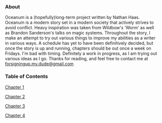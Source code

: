 ### About
Oceanum is a (hopefully)long-term project written by Nathan Haas. Oceanum is a modern story set in a modern society that actively strives to avoid conflict. Heavy inspiration was taken from Wildbow's 'Worm' as well as Brandon Sanderson's talks on magic systems. Throughout the story, I make an attempt to try out various things to improve my abilities as a writer in various ways. A schedule has yet to have been definitively decided, but once the story is up and running, chapters should be out once a week on Fridays. I'm bad with timing. Definitely a work in progress, as I am trying out various ideas as I go. Thanks for reading, and feel free to contact me at forsigningup.my.dude@gmail.com


### Table of Contents

[Chapter 1](chapter1.md)

[Chapter 2](chapter2.md)

[Chapter 3](chapter3.md)

[Chapter 4](chapter4.md)